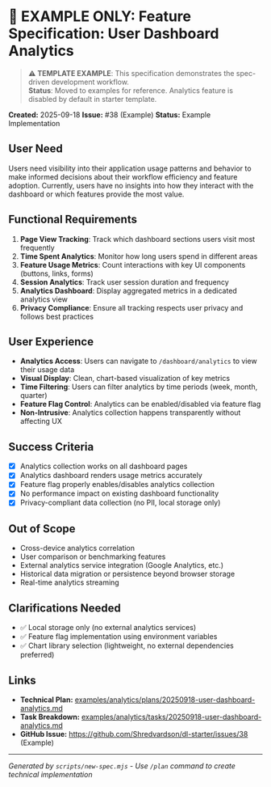 # 🚧 EXAMPLE ONLY: Feature Specification: User Dashboard Analytics

> **⚠️ TEMPLATE EXAMPLE**: This specification demonstrates the spec-driven development workflow.  
> **Status**: Moved to examples for reference. Analytics feature is disabled by default in starter template.

**Created:** 2025-09-18
**Issue:** #38 (Example)
**Status:** Example Implementation

## User Need
Users need visibility into their application usage patterns and behavior to make informed decisions about their workflow efficiency and feature adoption. Currently, users have no insights into how they interact with the dashboard or which features provide the most value.

## Functional Requirements  
1. **Page View Tracking**: Track which dashboard sections users visit most frequently
2. **Time Spent Analytics**: Monitor how long users spend in different areas
3. **Feature Usage Metrics**: Count interactions with key UI components (buttons, links, forms)
4. **Session Analytics**: Track user session duration and frequency
5. **Analytics Dashboard**: Display aggregated metrics in a dedicated analytics view
6. **Privacy Compliance**: Ensure all tracking respects user privacy and follows best practices

## User Experience
- **Analytics Access**: Users can navigate to `/dashboard/analytics` to view their usage data
- **Visual Display**: Clean, chart-based visualization of key metrics
- **Time Filtering**: Users can filter analytics by time periods (week, month, quarter)
- **Feature Flag Control**: Analytics can be enabled/disabled via feature flag
- **Non-Intrusive**: Analytics collection happens transparently without affecting UX

## Success Criteria
- [x] Analytics collection works on all dashboard pages
- [x] Analytics dashboard renders usage metrics accurately  
- [x] Feature flag properly enables/disables analytics collection
- [x] No performance impact on existing dashboard functionality
- [x] Privacy-compliant data collection (no PII, local storage only)

## Out of Scope
- Cross-device analytics correlation
- User comparison or benchmarking features
- External analytics service integration (Google Analytics, etc.)
- Historical data migration or persistence beyond browser storage
- Real-time analytics streaming

## Clarifications Needed
- ✅ Local storage only (no external analytics services)
- ✅ Feature flag implementation using environment variables
- ✅ Chart library selection (lightweight, no external dependencies preferred)

## Links
- **Technical Plan:** [examples/analytics/plans/20250918-user-dashboard-analytics.md](../examples/analytics/plans/20250918-user-dashboard-analytics.md)
- **Task Breakdown:** [examples/analytics/tasks/20250918-user-dashboard-analytics.md](../examples/analytics/tasks/20250918-user-dashboard-analytics.md)
- **GitHub Issue:** https://github.com/Shredvardson/dl-starter/issues/38 (Example)

---
*Generated by `scripts/new-spec.mjs` - Use `/plan` command to create technical implementation*